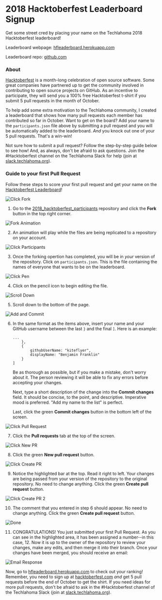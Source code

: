 # 2018 Hacktoberfest Leaderboard Signup

Get some street cred by placing your name on the Techlahoma 2018 Hacktoberfest leaderboard!

Leaderboard webpage: [hfleaderboard.herokuapp.com](https://hfleaderboard.herokuapp.com/)

Leaderboard repo: [github.com](https://github.com/austinwk/hacktoberfest_leaderboard)

### About

[Hacktoberfest](https://hacktoberfest.digitalocean.com/) is a month-long celebration of open source software. Some great companies have partnered up to get the community involved in contributing to open source projects on GitHub. As an incentive to participate, they will send you a 100% free Hacktoberfest t-shirt if you submit 5 pull requests in the month of October.

To help add some extra motivation to the Techlahoma community, I created a leaderboard that shows how many pull requests each member has contributed so far in October. Want to get on the board? Add your name to the `participants.json` file above by submitting a pull request and you will be automatically added to the leaderboard. _And_ you knock out one of your 5 pull requests. That's a win-win!

Not sure how to submit a pull request? Follow the step-by-step guide below to see how! And, as always, don't be afraid to ask questions. Join the #Hacktoberfest channel on the Techlahoma Slack for help (join at [slack.techlahoma.org](http://slack.techlahoma.org/)).

### Guide to your first Pull Request
Follow these steps to score your first pull request and get your name on the [Hacktoberfest Leaderboard](https://hfleaderboard.herokuapp.com/)!

![Click Fork](./resources/01_click_fork.png)

1. Go to the [2018_hacktoberfest_participants](https://github.com/austinwk/2018_hacktoberfest_participants) repository and click the **Fork** button in the top right corner.

![Fork Animation](./resources/02_forking_animation.png)

2. An animation will play while the files are being replicated to a repository on your account.

![Click Participants](./resources/03_click_participants.png)

3. Once the forking opertion has completed, you will be in _your_ version of the repository. Click on `participants.json`. This is the file containing the names of everyone that wants to be on the leaderboard.

![Click Pen](./resources/04_click_pen.png)

4. Click on the pencil icon to begin editing the file.

![Scroll Down](./resources/05_scroll_down.png)

5. Scroll down to the bottom of the page.

![Add and Commit](./resources/06_add_note_commit.png)

6. In the same format as the items above, insert your name and your GitHub username between the last `}` and the final `]`. Here is an example:
    ```
    ...
        },
        {
            githubUserName: "kiteflyer",
            displayName: "Benjamin Franklin"
        }
    ]
    ```
    Be as thorough as possible, but if you make a mistake, don't worry about it. The person reviewing it will be able to fix any errors before accepting your changes.

    Next, type a short description of the change into the **Commit changes** field. It should be concise, to the point, and descriptive. Imperative mood is preferred. "Add my name to the list" is perfect.

    Last, click the green **Commit changes** button in the bottom left of the screen.

![Click Pull Request](./resources/07_click_pr.png)

7. Click the **Pull requests** tab at the top of the screen.

![Click New PR](./resources/08_click_new_pr.png)

8. Click the green **New pull request** button.

![Click Create PR](./resources/09_click_create_pr.png)

9. Notice the highlighted bar at the top. Read it right to left. Your changes are being passed from your version of the repository to the original repository. No need to change anything. Click the green **Create pull request** button.

![Click Create PR 2](resources/10_click_create_pr_2.png)

10. The comment that you entered in step 6 should appear. No need to change anything. Click the green **Create pull request** button.

![Done](./resources/11_done.png)

11. CONGRATULATIONS! You just submitted your first Pull Request. As you can see in the highlighted area, it has been assigned a number--in this case, 12. Now it is up to the owner of the repository to review your changes, make any edits, and then merge it into their branch. Once your changes have been merged, you should receive an email:

![Email Response](./resources/12_email_response.png)

Now, go to [hfleaderboard.herokuapp.com](https://hfleaderboard.herokuapp.com/) to check out your ranking! Remember, you need to sign up at [hacktoberfest.com](https://hacktoberfest.digitalocean.com/) _and_ get 5 pull requests before the end of October to get the shirt. If you need ideas for more pull requests, don't be afraid to ask in the #Hacktoberfest channel of the Techlahoma Slack (join at [slack.techlahoma.org](http://slack.techlahoma.org/)).
